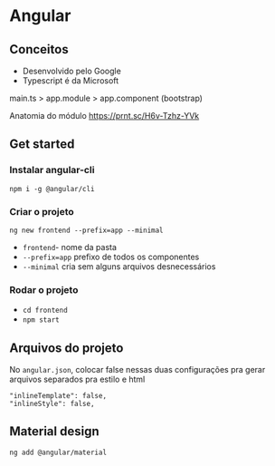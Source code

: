 # Angular

## Conceitos
- Desenvolvido pelo Google
- Typescript é da Microsoft

main.ts > app.module > app.component (bootstrap)

Anatomia do módulo
https://prnt.sc/H6v-Tzhz-YVk

## Get started

### Instalar angular-cli
`npm i -g @angular/cli`

### Criar o projeto
`ng new frontend --prefix=app --minimal`

* `frontend`- nome da pasta
* `--prefix=app` prefixo de todos os componentes
* `--minimal` cria sem alguns arquivos desnecessários

### Rodar o projeto
* `cd frontend`
* `npm start`

## Arquivos do projeto
No `angular.json`, colocar false nessas duas configurações pra gerar arquivos separados pra estilo e html
```
"inlineTemplate": false,
"inlineStyle": false,
```

## Material design
`ng add @angular/material`